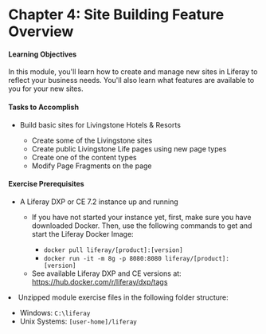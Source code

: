 # Chapter 4: Site Building Feature Overview

<div class="ahead">
<h4>Learning Objectives</h4>
In this module, you'll learn how to create and manage new sites in Liferay to reflect your business needs. You'll also learn what features are available to you for your new sites.

<h4>Tasks to Accomplish</h4>
<ul>
    <li>Build basic sites for Livingstone Hotels & Resorts</li>
    <ul>
        <li>Create some of the Livingstone sites</li>
        <li>Create public Livingstone Life pages using new page types</li>
        <li>Create one of the content types</li>
        <li>Modify Page Fragments on the page</li>
    </ul>
</ul>

<h4>Exercise Prerequisites</h4>
<ul>
<li>A Liferay DXP or CE 7.2 instance up and running</li>
    <ul>    
        <li>If you have not started your instance yet, first, make sure you have downloaded Docker. Then, use the following commands to get and start the Liferay Docker Image:</li>
        <ul>
            <li><code>docker pull liferay/[product]:[version]</code></li>
            <li><code>docker run -it -m 8g -p 8080:8080 liferay/[product]:[version]</code></li>
        </ul>
    <li> See available Liferay DXP and CE versions at: <a href="https://hub.docker.com/r/liferay/dxp/tags">https://hub.docker.com/r/liferay/dxp/tags</a>
    </ul>
</ul>
	</ul>
	<li>Unzipped module exercise files in the following folder structure:</li>
	<ul>	
		<li> Windows: <code>C:\liferay</code></li>
		<li> Unix Systems: <code>[user-home]/liferay</code></li>
	</ul>
</ul>
</div>
